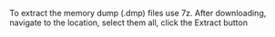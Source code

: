 To extract the memory dump (.dmp) files use 7z.  After downloading, navigate to the location, select them all, click the Extract button

